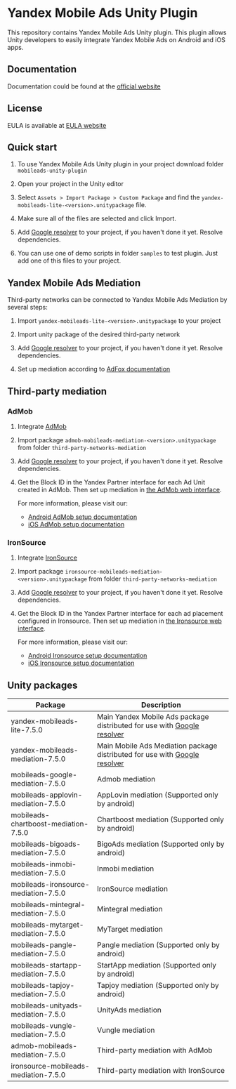 # Yandex Mobile Ads Unity Plugin

This repository contains Yandex Mobile Ads Unity plugin. This plugin allows Unity developers to easily integrate Yandex
Mobile Ads on Android and iOS apps.

## Documentation

Documentation could be found at the [official website][DOCUMENTATION]

## License

EULA is available at [EULA website][LICENSE]

## Quick start

1. To use Yandex Mobile Ads Unity plugin in your project download folder `mobileads-unity-plugin`

2. Open your project in the Unity editor

3. Select `Assets > Import Package > Custom Package` and find the `yandex-mobileads-lite-<version>.unitypackage` file.

4. Make sure all of the files are selected and click Import.

5. Add [Google resolver] to your project, if you haven't done it yet. Resolve dependencies.

6. You can use one of demo scripts in folder `samples` to test plugin. Just add one of this files to your project.

## Yandex Mobile Ads Mediation

Third-party networks can be connected to Yandex Mobile Ads Mediation by several steps:

1. Import `yandex-mobileads-lite-<version>.unitypackage` to your project

2. Import unity package of the desired third-party network

3. Add [Google resolver] to your project, if you haven't done it yet. Resolve dependencies.

4. Set up mediation according
   to [AdFox documentation](https://yandex.com/dev/mobile-ads/doc/plugins/unity/mob-mediation/list-network-docpage/)

## Third-party mediation

### AdMob

1. Integrate [AdMob](https://developers.google.com/admob/unity/start)

2. Import package `admob-mobileads-mediation-<version>.unitypackage` from folder `third-party-networks-mediation`

3. Add [Google resolver] to your project, if you haven't done it yet. Resolve dependencies.

4. Get the Block ID in the Yandex Partner interface for each Ad Unit created in AdMob. Then set up mediation
   in [the AdMob web interface](https://apps.admob.com).

   For more information, please visit our:
    * [Android AdMob setup documentation](https://yandex.ru/support2/mobile-ads/en/dev/android/admob-third)
    * [iOS AdMob setup documentation](https://yandex.ru/support2/mobile-ads/en/dev/ios/admob-third)

### IronSource

1. Integrate [IronSource](https://developers.is.com/ironsource-mobile/unity/unity-plugin/)

2. Import package `ironsource-mobileads-mediation-<version>.unitypackage` from folder `third-party-networks-mediation`

3. Add [Google resolver] to your project, if you haven't done it yet. Resolve dependencies.

4. Get the Block ID in the Yandex Partner interface for each ad placement configured in Ironsource. Then set up
   mediation in [the Ironsource web interface](https://platform.ironsrc.com/partners/dashboard).

   For more information, please visit our:
    * [Android Ironsource setup documentation](https://yandex.com/support2/mobile-ads/en/dev/android/ironsource-third)
    * [iOS Ironsource setup documentation](https://yandex.com/support2/mobile-ads/en/dev/ios/ironsource-third)

## Unity packages

| Package                              | Description                                                                  |
|--------------------------------------|------------------------------------------------------------------------------|
| yandex-mobileads-lite-7.5.0          | Main Yandex Mobile Ads package distributed for use with [Google resolver]    |
| yandex-mobileads-mediation-7.5.0     | Main Mobile Ads Mediation package distributed for use with [Google resolver] |
| mobileads-google-mediation-7.5.0     | Admob mediation                                                              |
| mobileads-applovin-mediation-7.5.0   | AppLovin mediation (Supported only by android)                               |
| mobileads-chartboost-mediation-7.5.0 | Chartboost mediation (Supported only by android)                             |
| mobileads-bigoads-mediation-7.5.0    | BigoAds mediation (Supported only by android)                                |
| mobileads-inmobi-mediation-7.5.0     | Inmobi mediation                                                             |
| mobileads-ironsource-mediation-7.5.0 | IronSource mediation                                                         |
| mobileads-mintegral-mediation-7.5.0  | Mintegral mediation                                                          |
| mobileads-mytarget-mediation-7.5.0   | MyTarget mediation                                                           |
| mobileads-pangle-mediation-7.5.0     | Pangle mediation (Supported only by android)                                 |
| mobileads-startapp-mediation-7.5.0   | StartApp mediation (Supported only by android)                               |
| mobileads-tapjoy-mediation-7.5.0     | Tapjoy mediation (Supported only by android)                                 |
| mobileads-unityads-mediation-7.5.0   | UnityAds mediation                                                           |
| mobileads-vungle-mediation-7.5.0     | Vungle mediation                                                             |
| admob-mobileads-mediation-7.5.0      | Third-party mediation with AdMob                                             |
| ironsource-mobileads-mediation-7.5.0 | Third-party mediation with IronSource                                        |

[Google resolver]: https://github.com/googlesamples/unity-jar-resolver

[DOCUMENTATION]: https://yandex.ru/support2/mobile-ads/ru/dev/unity

[LICENSE]: https://legal.yandex.com/partner_ch/
